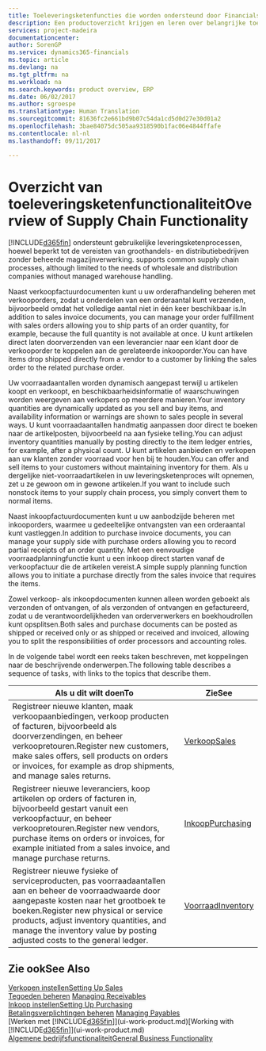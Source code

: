 ```yaml
---
title: Toeleveringsketenfuncties die worden ondersteund door Financials | Microsoft Docs
description: Een productoverzicht krijgen en leren over belangrijke toeleveringsketenconcepten en -processen die deel uitmaken van de ERP-oplossing.
services: project-madeira
documentationcenter: 
author: SorenGP
ms.service: dynamics365-financials
ms.topic: article
ms.devlang: na
ms.tgt_pltfrm: na
ms.workload: na
ms.search.keywords: product overview, ERP
ms.date: 06/02/2017
ms.author: sgroespe
ms.translationtype: Human Translation
ms.sourcegitcommit: 81636fc2e661bd9b07c54da1cd5d0d27e30d01a2
ms.openlocfilehash: 3bae84075dc505aa9318590b1fac06e4844ffafe
ms.contentlocale: nl-nl
ms.lasthandoff: 09/11/2017

---
```

# <a name="overview-of-supply-chain-functionality"></a><span data-ttu-id="38c72-103">Overzicht van toeleveringsketenfunctionaliteit</span><span class="sxs-lookup"><span data-stu-id="38c72-103">Overview of Supply Chain Functionality</span></span>
[!INCLUDE[d365fin](includes/d365fin_md.md)]<span data-ttu-id="38c72-104"> ondersteunt gebruikelijke leveringsketenprocessen, hoewel beperkt tot de vereisten van groothandels- en distributiebedrijven zonder beheerde magazijnverwerking.</span><span class="sxs-lookup"><span data-stu-id="38c72-104"> supports common supply chain processes, although limited to the needs of wholesale and distribution companies without managed warehouse handling.</span></span>

<span data-ttu-id="38c72-105">Naast verkoopfactuurdocumenten kunt u uw orderafhandeling beheren met verkooporders, zodat u onderdelen van een orderaantal kunt verzenden, bijvoorbeeld omdat het volledige aantal niet in één keer beschikbaar is.</span><span class="sxs-lookup"><span data-stu-id="38c72-105">In addition to sales invoice documents, you can manage your order fulfillment with sales orders allowing you to ship parts of an order quantity, for example, because the full quantity is not available at once.</span></span> <span data-ttu-id="38c72-106">U kunt artikelen direct laten doorverzenden van een leverancier naar een klant door de verkooporder te koppelen aan de gerelateerde inkooporder.</span><span class="sxs-lookup"><span data-stu-id="38c72-106">You can have items drop shipped directly from a vendor to a customer by linking the sales order to the related purchase order.</span></span>

<span data-ttu-id="38c72-107">Uw voorraadaantallen worden dynamisch aangepast terwijl u artikelen koopt en verkoopt, en beschikbaarheidsinformatie of waarschuwingen worden weergeven aan verkopers op meerdere manieren.</span><span class="sxs-lookup"><span data-stu-id="38c72-107">Your inventory quantities are dynamically updated as you sell and buy items, and availability information or warnings are shown to sales people in several ways.</span></span> <span data-ttu-id="38c72-108">U kunt voorraadaantallen handmatig aanpassen door direct te boeken naar de artikelposten, bijvoorbeeld na aan fysieke telling.</span><span class="sxs-lookup"><span data-stu-id="38c72-108">You can adjust inventory quantities manually by posting directly to the item ledger entries, for example, after a physical count.</span></span> <span data-ttu-id="38c72-109">U kunt artikelen aanbieden en verkopen aan uw klanten zonder voorraad voor hen bij te houden.</span><span class="sxs-lookup"><span data-stu-id="38c72-109">You can offer and sell items to your customers without maintaining inventory for them.</span></span> <span data-ttu-id="38c72-110">Als u dergelijke niet-voorraadartikelen in uw leveringsketenproces wilt opnemen, zet u ze gewoon om in gewone artikelen.</span><span class="sxs-lookup"><span data-stu-id="38c72-110">If you want to include such nonstock items to your supply chain process, you simply convert them to normal items.</span></span>

<span data-ttu-id="38c72-111">Naast inkoopfactuurdocumenten kunt u uw aanbodzijde beheren met inkooporders, waarmee u gedeeltelijke ontvangsten van een orderaantal kunt vastleggen.</span><span class="sxs-lookup"><span data-stu-id="38c72-111">In addition to purchase invoice documents, you can manage your supply side with purchase orders allowing you to record partial receipts of an order quantity.</span></span> <span data-ttu-id="38c72-112">Met een eenvoudige voorraadplanningfunctie kunt u een inkoop direct starten vanaf de verkoopfactuur die de artikelen vereist.</span><span class="sxs-lookup"><span data-stu-id="38c72-112">A simple supply planning function allows you to initiate a purchase directly from the sales invoice that requires the items.</span></span>

<span data-ttu-id="38c72-113">Zowel verkoop- als inkoopdocumenten kunnen alleen worden geboekt als verzonden of ontvangen, of als verzonden of ontvangen en gefactureerd, zodat u de verantwoordelijkheden van orderverwerkers en boekhoudrollen kunt opsplitsen.</span><span class="sxs-lookup"><span data-stu-id="38c72-113">Both sales and purchase documents can be posted as shipped or received only or as shipped or received and invoiced, allowing you to split the responsibilities of order processors and accounting roles.</span></span>

<span data-ttu-id="38c72-114">In de volgende tabel wordt een reeks taken beschreven, met koppelingen naar de beschrijvende onderwerpen.</span><span class="sxs-lookup"><span data-stu-id="38c72-114">The following table describes a sequence of tasks, with links to the topics that describe them.</span></span>

| <span data-ttu-id="38c72-115">Als u dit wilt doen</span><span class="sxs-lookup"><span data-stu-id="38c72-115">To</span></span> | <span data-ttu-id="38c72-116">Zie</span><span class="sxs-lookup"><span data-stu-id="38c72-116">See</span></span> |
| --- | --- |
| <span data-ttu-id="38c72-117">Registreer nieuwe klanten, maak verkoopaanbiedingen, verkoop producten of facturen, bijvoorbeeld als doorverzendingen, en beheer verkoopretouren.</span><span class="sxs-lookup"><span data-stu-id="38c72-117">Register new customers, make sales offers, sell products on orders or invoices, for example as drop shipments, and manage sales returns.</span></span> |[<span data-ttu-id="38c72-118">Verkoop</span><span class="sxs-lookup"><span data-stu-id="38c72-118">Sales</span></span>](sales-manage-sales.md) |
| <span data-ttu-id="38c72-119">Registreer nieuwe leveranciers, koop artikelen op orders of facturen in, bijvoorbeeld gestart vanuit een verkoopfactuur, en beheer verkoopretouren.</span><span class="sxs-lookup"><span data-stu-id="38c72-119">Register new vendors, purchase items on orders or invoices, for example initiated from a sales invoice, and manage purchase returns.</span></span> |[<span data-ttu-id="38c72-120">Inkoop</span><span class="sxs-lookup"><span data-stu-id="38c72-120">Purchasing</span></span>](purchasing-manage-purchasing.md) |
| <span data-ttu-id="38c72-121">Registreer nieuwe fysieke of serviceproducten, pas voorraadaantallen aan en beheer de voorraadwaarde door aangepaste kosten naar het grootboek te boeken.</span><span class="sxs-lookup"><span data-stu-id="38c72-121">Register new physical or service products, adjust inventory quantities, and manage the inventory value by posting adjusted costs to the general ledger.</span></span> |[<span data-ttu-id="38c72-122">Voorraad</span><span class="sxs-lookup"><span data-stu-id="38c72-122">Inventory</span></span>](inventory-manage-inventory.md) |

## <a name="see-also"></a><span data-ttu-id="38c72-123">Zie ook</span><span class="sxs-lookup"><span data-stu-id="38c72-123">See Also</span></span>
[<span data-ttu-id="38c72-124">Verkopen instellen</span><span class="sxs-lookup"><span data-stu-id="38c72-124">Setting Up Sales</span></span>](sales-setup-sales.md)  
<span data-ttu-id="38c72-125">[Tegoeden beheren](receivables-manage-receivables.md)   </span><span class="sxs-lookup"><span data-stu-id="38c72-125">[Managing Receivables](receivables-manage-receivables.md)   </span></span>  
[<span data-ttu-id="38c72-126">Inkoop instellen</span><span class="sxs-lookup"><span data-stu-id="38c72-126">Setting Up Purchasing</span></span>](purchasing-setup-purchasing.md)  
<span data-ttu-id="38c72-127">[Betalingsverplichtingen beheren](payables-manage-payables.md)  </span><span class="sxs-lookup"><span data-stu-id="38c72-127">[Managing Payables](payables-manage-payables.md)  </span></span>  
<span data-ttu-id="38c72-128">[Werken met [!INCLUDE[d365fin](includes/d365fin_md.md)]](ui-work-product.md)</span><span class="sxs-lookup"><span data-stu-id="38c72-128">[Working with [!INCLUDE[d365fin](includes/d365fin_md.md)]](ui-work-product.md)</span></span>  
[<span data-ttu-id="38c72-129">Algemene bedrijfsfunctionaliteit</span><span class="sxs-lookup"><span data-stu-id="38c72-129">General Business Functionality</span></span>](ui-across-business-areas.md)

